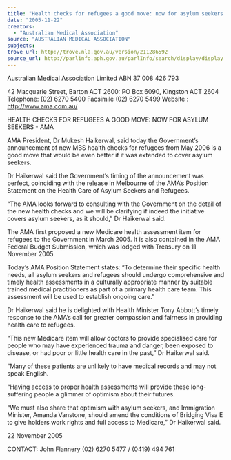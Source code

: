 ```yaml
---
title: "Health checks for refugees a good move: now for asylum seekers - AMA."
date: "2005-11-22"
creators:
  - "Australian Medical Association"
source: "AUSTRALIAN MEDICAL ASSOCIATION"
subjects:
trove_url: http://trove.nla.gov.au/version/211286592
source_url: http://parlinfo.aph.gov.au/parlInfo/search/display/display.w3p;query=Id%3A%22media/pressrel/PF1I6%22
---
```


 Australian Medical Association Limited  ABN 37 008 426 793   

 42 Macquarie Street, Barton ACT 2600: PO Box 6090, Kingston ACT 2604  Telephone: (02) 6270 5400  Facsimile (02) 6270 5499  Website :  http://www.ama.com.au/   

 

 HEALTH CHECKS FOR REFUGEES A GOOD MOVE: NOW FOR  ASYLUM SEEKERS - AMA   

 AMA President, Dr Mukesh Haikerwal, said today the Government’s announcement of new  MBS health checks for refugees from May 2006 is a good move that would be even better if it  was extended to cover asylum seekers.   

 Dr Haikerwal said the Government’s timing of the announcement was perfect, coinciding with  the release in Melbourne of the AMA’s Position Statement on the Health Care of Asylum  Seekers and Refugees.   

 “The AMA looks forward to consulting with the Government on the detail of the new health  checks and we will be clarifying if indeed the initiative covers asylum seekers, as it should,” Dr  Haikerwal said.   

 The AMA first proposed a new Medicare health assessment item for refugees to the  Government in March 2005.  It is also contained in the AMA Federal Budget Submission,  which was lodged with Treasury on 11 November 2005.     

 Today’s AMA Position Statement states:  “To determine their specific health needs, all asylum  seekers and refugees should undergo comprehensive and timely health assessments in a  culturally appropriate manner by suitable trained medical practitioners as part of a primary  health care team.  This assessment will be used to establish ongoing care.”   

 Dr Haikerwal said he is delighted with Health Minister Tony Abbott’s timely response to the  AMA’s call for greater compassion and fairness in providing health care to refugees.   

 “This new Medicare item will allow doctors to provide specialised care for people who may  have experienced trauma and danger, been exposed to disease, or had poor or little health care  in the past,” Dr Haikerwal said.   

 “Many of these patients are unlikely to have medical records and may not speak English.   

 “Having access to proper health assessments will provide these long-suffering people a  glimmer of optimism about their futures.   

 “We must also share that optimism with asylum seekers, and Immigration Minister, Amanda  Vanstone, should amend the conditions of Bridging Visa E to give holders work rights and full  access to Medicare,” Dr Haikerwal said.   

 

 22 November 2005   

 CONTACT: John Flannery (02) 6270 5477 / (0419) 494 761   

 

 

